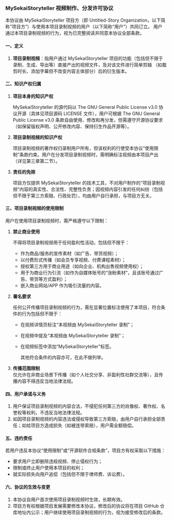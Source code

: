 ### MySekaiStoryteller 视频制作、分发许可协议

本协议由 MySekaiStoryteller 项目方（即 Untitled-Story Organization，以下简称“项目方”）与使用本项目录制视频的用户（以下简称“用户”）共同订立。
用户通过本项目录制视频的行为，视为已完整阅读并同意本协议全部条款。

#### 一、定义

1. **项目录制视频**：指用户通过 MySekaiStoryteller 项目的功能（包括但不限于录制、生成、导出等）直接产出的视频文件，及对该文件进行简单剪辑
   （如裁剪时长、添加字幕但不改变内容主体部分）后的衍生版本。

#### 二、知识产权归属

1. **项目本身的知识产权**

   MySekaiStoryteller 的源代码以 The GNU General Public License v3.0 协议开源（具体见项目源码 LICENSE 文件），用户可根据 The GNU General Public License v3.0 条款自由使用、修改和再分发，但需遵守开源协议要求（如保留版权声明、公开修改内容、保持衍生作品开源等）。

2. **项目录制视频的知识产权**

   项目录制视频的著作权归录制用户所有，但该权利的行使受本协议“使用限制”条款约束。用户在分发项目录制视频时，需明确标注视频由本项目产出（详见第三章第二节）。

3. **责任的免除**

   项目方仅提供 MySekaiStoryteller 的技术工具，不对用户制作的“项目录制视频”内容的真实性、合法性、完整性负责；因视频内容引发的任何纠纷（包括但不限于第三方索赔、行政处罚），均由用户自行承担，与项目方无关。

#### 三、项目录制视频的使用限制

用户在使用项目录制视频时，需严格遵守以下限制：

1. **禁止商业使用**

   不得将项目录制视频用于任何盈利性活动，包括但不限于：

   - 作为商品/服务的宣传素材（如广告、带货视频）；
   - 以付费形式传播（如会员专享视频、付费课程素材）；
   - 授权第三方用于商业用途（如向企业、机构出售视频使用权）；
   - 用于为商业行为引流（如作为自媒体账号的“涨粉素材”，且该账号通过广告、带货等方式盈利）；
   - 嵌入商业网站/APP 作为吸引流量的内容。

2. **署名要求**

   任何公开传播项目录制视频的行为，需在显著位置标注使用了本项目，符合条件的行为包括但不限于：

   - 在视频详情页标注“本视频由 MySekaiStoryteller 录制”；
   - 在视频中提及“本视频由 MySekaiStoryteller 录制”；
   - 在视频标签中添加“MySekaiStoryteller”标签。

     其他符合条件的内容亦可，在此不做列举。

3. **传播范围限制**  
   仅允许在非商业场景下传播（如个人社交分享、非盈利性社群交流等），且传播内容不得违反当地法律法规。

#### 四、用户承诺与义务

1. 用户保证项目录制视频的内容合法，不侵犯任何第三方的肖像权、著作权、名誉权等权利，不违反当地法律法规。
2. 如因项目录制视频的内容违法或侵权导致第三方索赔，由用户自行承担全部责任；如给项目方造成损失（如被连带索赔），用户需全额赔偿。

#### 五、违约责任

若用户违反本协议“使用限制”或“开源软件合规条款”，项目方有权采取以下措施：

- 要求用户立即删除违规视频、停止侵权行为；
- 限制或终止用户使用本项目的权利；
- 就实际损失向用户追偿（包括但不限于律师费、诉讼费）。

#### 六、协议的生效与变更

1. 本协议自用户首次使用项目录制视频时生效，长期有效。
2. 项目方有权根据项目发展需要修改本协议，修改后的协议将在项目 GitHub 仓库地址内公示；用户继续使用项目录制视频的行为，视为接受修改后的条款。
